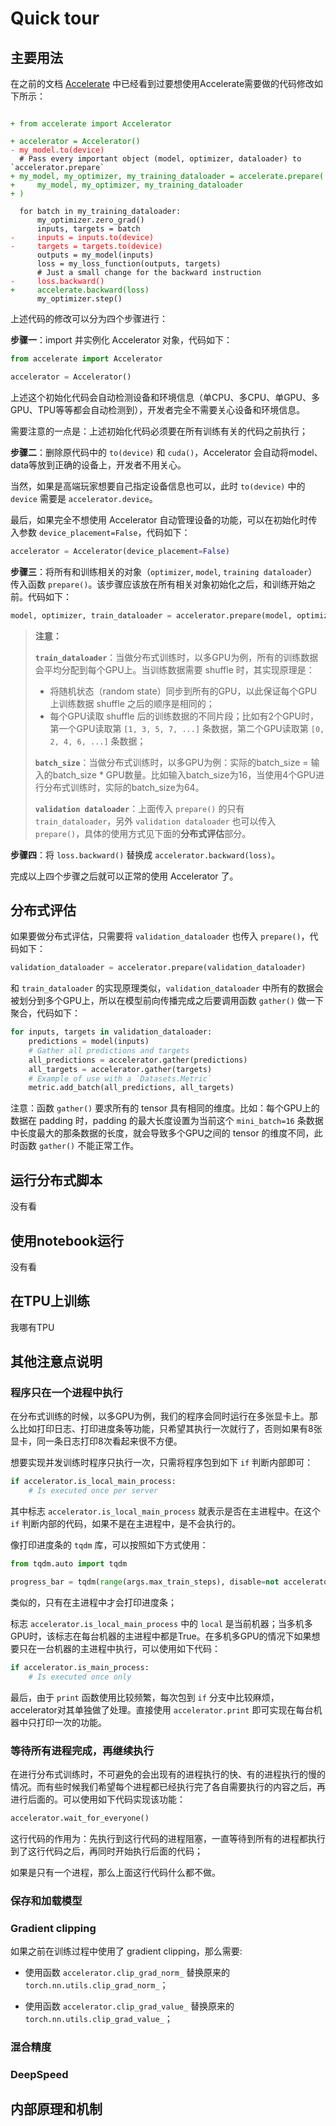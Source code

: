 # Quick tour

## 主要用法

在之前的文档 [Accelerate](..) 中已经看到过要想使用Accelerate需要做的代码修改如下所示：

<div><pre><code class="language-python hljs">
<font color=green>+ from accelerate import Accelerator</font>
<span></span>
<font color=green>+ accelerator = Accelerator()</font>
<font color=red>- my_model.to(device)</font>
<font>  # Pass every important object (model, optimizer, dataloader) to `accelerator.prepare`</font>
<font color=green>+ my_model, my_optimizer, my_training_dataloader = accelerate.prepare(</font>
<font color=green>+     my_model, my_optimizer, my_training_dataloader</font>
<font color=green>+ )</font>
<span></span>
<font>  for batch in my_training_dataloader:</font>
<font>      my_optimizer.zero_grad()</font>
<font>      inputs, targets = batch</font>
<font color=red>-     inputs = inputs.to(device)</font>
<font color=red>-     targets = targets.to(device)</font>
<font>      outputs = my_model(inputs)</font>
<font>      loss = my_loss_function(outputs, targets)</font>
<font>      # Just a small change for the backward instruction</font>
<font color=red>-     loss.backward()</font>
<font color=green>+     accelerate.backward(loss)</font>
<font>      my_optimizer.step()</font>
</code></pre></div>

上述代码的修改可以分为四个步骤进行：

**步骤一**：import 并实例化 Accelerator 对象，代码如下：

```python
from accelerate import Accelerator

accelerator = Accelerator()
```

上述这个初始化代码会自动检测设备和环境信息（单CPU、多CPU、单GPU、多GPU、TPU等等都会自动检测到），开发者完全不需要关心设备和环境信息。

需要注意的一点是：上述初始化代码必须要在所有训练有关的代码之前执行；

**步骤二**：删除原代码中的 `to(device)` 和 `cuda()`，Accelerator 会自动将model、data等放到正确的设备上，开发者不用关心。

当然，如果是高端玩家想要自己指定设备信息也可以，此时 `to(device)` 中的 `device` 需要是 `accelerator.device`。

最后，如果完全不想使用 Accelerator 自动管理设备的功能，可以在初始化时传入参数 `device_placement=False`，代码如下：

```python
accelerator = Accelerator(device_placement=False)
```

**步骤三**：将所有和训练相关的对象（`optimizer`, `model`, `training dataloader`）传入函数 `prepare()`。该步骤应该放在所有相关对象初始化之后，和训练开始之前。代码如下：

```python
model, optimizer, train_dataloader = accelerator.prepare(model, optimizer, train_dataloader)
```

> **注意：**
>
> **`train_dataloader`**：当做分布式训练时，以多GPU为例，所有的训练数据会平均分配到每个GPU上。当训练数据需要 shuffle 时，其实现原理是：
>
> * 将随机状态（random state）同步到所有的GPU，以此保证每个GPU上训练数据 shuffle 之后的顺序是相同的；
> * 每个GPU读取 shuffle 后的训练数据的不同片段；比如有2个GPU时，第一个GPU读取第 `[1, 3, 5, 7, ...]` 条数据，第二个GPU读取第 `[0, 2, 4, 6, ...]` 条数据；
>
> **`batch_size`**：当做分布式训练时，以多GPU为例：实际的batch_size = 输入的batch_size * GPU数量。比如输入batch_size为16，当使用4个GPU进行分布式训练时，实际的batch_size为64。
>
> **`validation dataloader`**：上面传入 `prepare()` 的只有 `train_dataloader`，另外 `validation dataloader` 也可以传入 `prepare()`，具体的使用方式见下面的**分布式评估**部分。

**步骤四**：将 `loss.backward()` 替换成 `accelerator.backward(loss)`。

完成以上四个步骤之后就可以正常的使用 Accelerator 了。

## 分布式评估

如果要做分布式评估，只需要将 `validation_dataloader` 也传入 `prepare()`，代码如下：

```python
validation_dataloader = accelerator.prepare(validation_dataloader)
```

和 `train_dataloader` 的实现原理类似，`validation_dataloader` 中所有的数据会被划分到多个GPU上，所以在模型前向传播完成之后要调用函数 `gather()` 做一下聚合，代码如下：

```python
for inputs, targets in validation_dataloader:
    predictions = model(inputs)
    # Gather all predictions and targets
    all_predictions = accelerator.gather(predictions)
    all_targets = accelerator.gather(targets)
    # Example of use with a `Datasets.Metric`
    metric.add_batch(all_predictions, all_targets)
```

注意：函数 `gather()` 要求所有的 tensor 具有相同的维度。比如：每个GPU上的数据在 padding 时，padding 的最大长度设置为当前这个 `mini_batch=16` 条数据中长度最大的那条数据的长度，就会导致多个GPU之间的 tensor 的维度不同，此时函数 `gather()` 不能正常工作。

## 运行分布式脚本

没有看

## 使用notebook运行

没有看

## 在TPU上训练

我哪有TPU

## 其他注意点说明

### 程序只在一个进程中执行

在分布式训练的时候，以多GPU为例，我们的程序会同时运行在多张显卡上。那么比如打印日志、打印进度条等功能，只希望其执行一次就行了，否则如果有8张显卡，同一条日志打印8次看起来很不方便。

想要实现并发训练时程序只执行一次，只需将程序包到如下 `if` 判断内部即可：

```python
if accelerator.is_local_main_process:
    # Is executed once per server
```

其中标志 `accelerator.is_local_main_process` 就表示是否在主进程中。在这个 `if` 判断内部的代码，如果不是在主进程中，是不会执行的。

像打印进度条的 `tqdm` 库，可以按照如下方式使用：

```python
from tqdm.auto import tqdm

progress_bar = tqdm(range(args.max_train_steps), disable=not accelerator.is_local_main_process)
```

类似的，只有在主进程中才会打印进度条；

标志 `accelerator.is_local_main_process` 中的 `local` 是当前机器；当多机多GPU时，该标志在每台机器的主进程中都是True。在多机多GPU的情况下如果想要只在一台机器的主进程中执行，可以使用如下代码：

```python
if accelerator.is_main_process:
    # Is executed once only
```

最后，由于 `print` 函数使用比较频繁，每次包到 `if` 分支中比较麻烦，accelerator对其单独做了处理。直接使用 `accelerator.print` 即可实现在每台机器中只打印一次的功能。

### 等待所有进程完成，再继续执行

在进行分布式训练时，不可避免的会出现有的进程执行的快、有的进程执行的慢的情况。而有些时候我们希望每个进程都已经执行完了各自需要执行的内容之后，再进行后面的。可以使用如下代码实现该功能：

```python
accelerator.wait_for_everyone()
```

这行代码的作用为：先执行到这行代码的进程阻塞，一直等待到所有的进程都执行到了这行代码之后，再同时开始执行后面的代码；

如果是只有一个进程，那么上面这行代码什么都不做。

### 保存和加载模型



### Gradient clipping

如果之前在训练过程中使用了 gradient clipping，那么需要:

* 使用函数 `accelerator.clip_grad_norm_` 替换原来的 `torch.nn.utils.clip_grad_norm_`；

* 使用函数 `accelerator.clip_grad_value_` 替换原来的 `torch.nn.utils.clip_grad_value_`；

### 混合精度


### DeepSpeed

## 内部原理和机制
